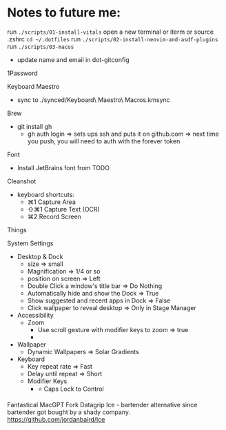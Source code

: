 # Notes to future me:

run `./scripts/01-install-vitals`
open a new terminal or iterm or source .zshrc
`cd ~/.dotfiles`
run `./scripts/02-install-neovim-and-asdf-plugins`
run `./scripts/03-macos`

- update name and email in dot-gitconfig

1Password

Keyboard Maestro
 - sync to ./synced/Keyboard\ Maestro\ Macros.kmsync

Brew
 - git install gh
   - gh auth login 
     => sets ups ssh and puts it on github.com
     => next time you push, you will need to auth with the forever token

Font
 - Install JetBrains font from TODO

Cleanshot
 - keyboard shortcuts:
   - ⌘1 Capture Area
   - ⇧⌘1 Capture Text (OCR)
   - ⌘2 Record Screen

Things

System Settings
 - Desktop & Dock
   - size => small 
   - Magnification => 1/4 or so
   - position on screen => Left
   - Double Click a window's title bar => Do Nothing
   - Automatically hide and show the Dock => True
   - Show suggested and recent apps in Dock => False
   - Click wallpaper to reveal desktop => Only in Stage Manager
 - Accessibility
   - Zoom
     - Use scroll gesture with modifier keys to zoom => true
     - 
 - Wallpaper
   - Dynamic Wallpapers => Solar Gradients
 - Keyboard 
   - Key repeat rate => Fast
   - Delay until repeat => Short
   - Modifier Keys  
     - ⭐️ Caps Lock to Control

Fantastical
MacGPT
Fork
Datagrip
Ice - bartender alternative since bartender got bought by a shady company.   https://github.com/jordanbaird/Ice

